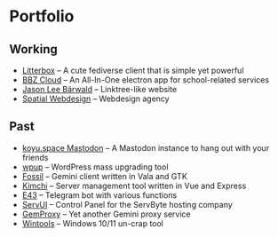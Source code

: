 # Portfolio

## Working
* [Litterbox](https://litterbox.koyu.space) – A cute fediverse client that is simple yet powerful
* [BBZ Cloud](https://github.com/koyuawsmbrtn/bbz-cloud) – An All-In-One electron app for school-related services
* [Jason Lee Bärwald](https://jasonb.de) – Linktree-like website
* [Spatial Webdesign](https://spatialwebdesign.com) – Webdesign agency

## Past
* [koyu.space Mastodon](https://koyu.space) – A Mastodon instance to hang out with your friends
* [wpup](https://github.com/koyuspace/wpup) – WordPress mass upgrading tool
* [Fossil](https://fossil.koyu.space) – Gemini client written in Vala and GTK
* [Kimchi](https://github.com/koyuspace/kimchi) – Server management tool written in Vue and Express
* [E43](https://github.com/koyuspace/e43) – Telegram bot with various functions
* [ServUI](https://servbyte.eu) – Control Panel for the ServByte hosting company
* [GemProxy](https://gemproxy.koyu.space) – Yet another Gemini proxy service
* [Wintools](https://wintools.koyu.space) – Windows 10/11 un-crap tool

